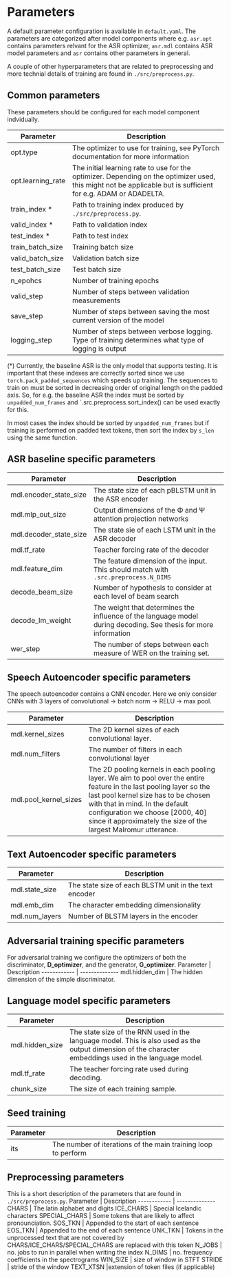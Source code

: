 # Parameters
A default parameter configuration is available in `default.yaml`. The parameters are categorized after model components where e.g. `asr.opt` contains parameters relvant for the ASR optimizer, `asr.mdl` contains ASR model parameters and `asr` contains other parameters in general.

A couple of other hyperparameters that are related to preprocessing and more technial details of training are found in `./src/preprocess.py`.
## Common parameters
These parameters should be configured for each model component indvidually.

Parameter | Description
------------ | --------------
opt.type | The optimizer to use for training, see PyTorch documentation for more information
opt.learning_rate | The initial learning rate to use for the optimizer. Depending on the optimizer used, this might not be applicable but is sufficient for e.g. ADAM or ADADELTA.
train_index * | Path to training index produced by `./src/preprocess.py`.
valid_index * | Path to validation index
test_index  * | Path to test index
train_batch_size | Training batch size
valid_batch_size | Validation batch size
test_batch_size | Test batch size
n_epohcs | Number of training epochs
valid_step | Number of steps between validation measurements
save_step | Number of steps between saving the most current version of the model
logging_step | Number of steps between verbose logging. Type of training determines what type of logging is output

(*) Currently, the baseline ASR is the only model that supports testing. It is important that these indexes are correctly sorted since we use `torch.pack_padded_sequences` which speeds up training. The sequences to train on must be sorted in decreasing order of original length on the padded axis. So, for e.g. the baseline ASR the index must be sorted by `unpadded_num_frames` and `.src.preprocess.sort_index() can be used exactly for this. 

In most cases the index should be sorted by `unpadded_num_frames` but if training is performed on padded text tokens, then sort the index by `s_len` using the same function.

## ASR baseline specific parameters
Parameter | Description
------------ | --------------
mdl.encoder_state_size | The state size of each pBLSTM unit in the ASR encoder
mdl.mlp_out_size | Output dimensions of the Φ and Ψ  attention projection networks
mdl.decoder_state_size | The state sie of each LSTM unit in the ASR decoder
mdl.tf_rate | Teacher forcing rate of the decoder
mdl.feature_dim | The feature dimension of the input. This should match with `.src.preprocess.N_DIMS`
decode_beam_size | Number of hypothesis to consider at each level of beam search
decode_lm_weight | The weight that determines the influence of the language model during decoding. See thesis for more information 
wer_step | The number of steps between each measure of WER on the training set.

## Speech Autoencoder specific parameters
The speech autoencoder contains a CNN encoder. Here we only consider CNNs with 3 layers of convolutional -> batch norm -> RELU -> max pool.

Parameter | Description
------------ | --------------
mdl.kernel_sizes | The 2D kernel sizes of each convolutional layer. 
mdl.num_filters | The number of filters in each convolutional layer
mdl.pool_kernel_sizes | The 2D pooling kernels in each pooling layer. We aim to pool over the entire feature in the last pooling layer so the last pool kernel size has to be chosen with that in mind. In the default configuration we choose [2000, 40] since it approximately the size of the largest Malromur utterance.

## Text Autoencoder specific parameters
Parameter | Description
------------ | --------------
mdl.state_size | The state size of each BLSTM unit in the text encoder
mdl.emb_dim | The character embedding dimensionality
mdl.num_layers | Number of BLSTM layers in the encoder

## Adversarial training specific parameters
For adversarial training we configure the optimizers of both the discriminator, __D_optimizer__, and the generator, __G_optimizer__.
Parameter | Description
------------ | --------------
mdl.hidden_dim | The hidden dimension of the simple discriminator.

## Language model specific parameters
Parameter    | Description
------------ | --------------
mdl.hidden_size | The state size of the RNN used in the language model. This is also used as the output dimension of the character embeddings used in the language model.
mdl.tf_rate | The teacher forcing rate used during decoding.
chunk_size | The size of each training sample.

## Seed training
Parameter    | Description
------------ | --------------
its | The number of iterations of the main training loop to perform

## Preprocessing parameters
This is a short description of the parameters that are found in `./src/preprocess.py`.
Parameter    | Description
------------ | --------------
CHARS | The latin alphabet and digits
ICE_CHARS | Special Icelandic characters
SPECIAL_CHARS | Some tokens that are likely to affect pronounciation.
SOS_TKN | Appended to the start of each sentence
EOS_TKN | Appended to the end of each sentence
UNK_TKN | Tokens in the unprocessed text that are not covered by CHARS/ICE_CHARS/SPECIAL_CHARS are replaced with this token
N_JOBS | no. jobs to run in parallel when writing the index
N_DIMS | no. frequency coefficients in the spectrograms
WIN_SIZE | size of window in STFT
STRIDE | stride of the window
TEXT_XTSN |extension of token files (if applicable)
